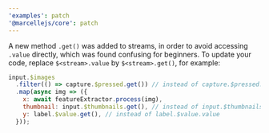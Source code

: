```yaml
---
'examples': patch
'@marcellejs/core': patch
---
```


A new method `.get()` was added to streams, in order to avoid accessing `.value` directly, which was found confusing for beginners.
To update your code, replace `$<stream>.value` by `$<stream>.get()`, for example:

```js
input.$images
  .filter(() => capture.$pressed.get()) // instead of capture.$pressed.value
  .map(async img => ({
    x: await featureExtractor.process(img),
    thumbnail: input.$thumbnails.get(), // instead of input.$thumbnails.value
    y: label.$value.get(), // instead of label.$value.value
  }));
```
